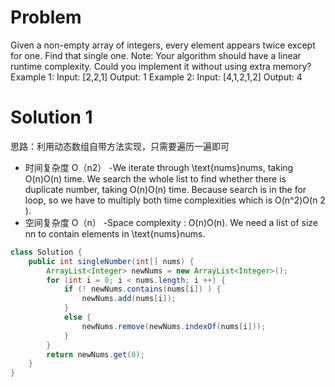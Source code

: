 # Problem
Given a non-empty array of integers, every element appears twice except for one. Find that single one.
Note:
Your algorithm should have a linear runtime complexity. Could you implement it without using extra memory?
Example 1:
Input: [2,2,1]
Output: 1
Example 2:
Input: [4,1,2,1,2]
Output: 4
# Solution 1
思路：利用动态数组自带方法实现，只需要遍历一遍即可
+ 时间复杂度 O（n2）
-We iterate through \text{nums}nums, taking O(n)O(n) time. We search the whole list to find whether there is duplicate number, taking O(n)O(n) time. Because search is in the for loop, so we have to multiply both time complexities which is O(n^2)O(n 
2
 ).
+ 空间复杂度 O（n）
-Space complexity : O(n)O(n). We need a list of size nn to contain elements in \text{nums}nums. 

```Java
class Solution {
    public int singleNumber(int[] nums) {
        ArrayList<Integer> newNums = new ArrayList<Integer>();
        for (int i = 0; i < nums.length; i ++) {
            if (! newNums.contains(nums[i]) ) {
                newNums.add(nums[i]);
            }
            else {
                newNums.remove(newNums.indexOf(nums[i]));
            }
        }
        return newNums.get(0);
    }
}
```
